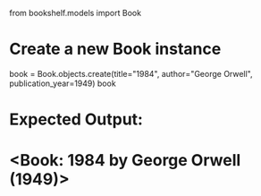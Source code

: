 from bookshelf.models import Book

# Create a new Book instance
book = Book.objects.create(title="1984", author="George Orwell", publication_year=1949)
book

# Expected Output:
# <Book: 1984 by George Orwell (1949)>  
